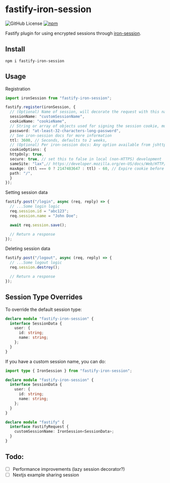 # fastify-iron-session
![GitHub License](https://img.shields.io/github/license/maybemaby/fastify-iron-session) [![npm](https://img.shields.io/npm/v/fastify-iron-session)](https://www.npmjs.com/package/fastify-iron-session)


Fastify plugin for using encrypted sessions through [iron-session](https://github.com/vvo/iron-session?tab=readme-ov-file).

## Install

```
npm i fastify-iron-session
```

## Usage

Registration
```typescript
import ironSession from "fastify-iron-session";

fastify.register(ironSession, {
  // (Optional) Name of session, will decorate the request with this name. Defaults to 'session'
  sessionName: "customSessionName",
  cookieName: "cookieName",
  // String or array of objects used for signing the session cookie, must be at least 32 characters long. See iron-session docs for more information.
  password: "at-least-32-characters-long-password",
  // See iron-session docs for more information
  ttl: 3600, // Seconds, defaults to 2 weeks,
  // (Optional) Per iron-session docs: Any option available from jshttp/cookie#serialize except for encode which is not a Set-Cookie Attribute. See Mozilla Set-Cookie Attributes and Chrome Cookie Fields. Default to:
  cookieOptions: {
  httpOnly: true,
  secure: true, // set this to false in local (non-HTTPS) development
  sameSite: "lax",// https://developer.mozilla.org/en-US/docs/Web/HTTP/Headers/Set-Cookie/SameSite#lax
  maxAge: (ttl === 0 ? 2147483647 : ttl) - 60, // Expire cookie before the session expires.
  path: "/",
  }
});
```

Setting session data 
```typescript
fastify.post("/login", async (req, reply) => {
  // ...Some login logic
  req.session.id = "abc123";
  req.session.name = "John Doe";

  await req.session.save();

  // Return a response
});
```

Deleting session data
```typescript
fastify.post("/logout", async (req, reply) => {
  // ...Some logout logic
  req.session.destroy();

  // Return a response
});
```

## Session Type Overrides
To override the default session type:

```typescript
declare module "fastify-iron-session" {
  interface SessionData {
    user: {
      id: string;
      name: string;
    };
  }
}
```

If you have a custom session name, you can do:

```typescript
import type { IronSession } from "fastify-iron-session";

declare module "fastify-iron-session" {
  interface SessionData {
    user: {
      id: string;
      name: string;
    };
  }
}

declare module "fastify" {
  interface FastifyRequest {
    customSessionName: IronSession<SessionData>;
  }
}
```

## Todo:

- [ ] Performance improvements (lazy session decorator?)
- [ ] Nextjs example sharing session